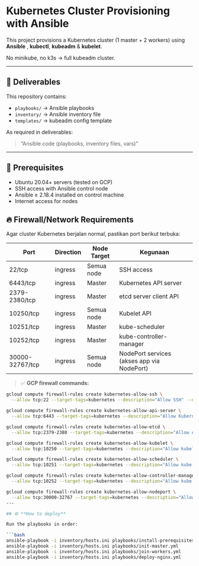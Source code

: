 # Kubernetes Cluster Provisioning with Ansible

This project provisions a Kubernetes cluster (1 master + 2 workers) using **Ansible** ,  **kubectl**, **kubeadm** &  **kubelet**.

No minikube, no k3s → full kubeadm cluster.

---

## 📂 **Deliverables**

This repository contains:

- `playbooks/` → Ansible playbooks
- `inventory/` → Ansible inventory file
- `templates/` → kubeadm config template

As required in deliverables:
> “Ansible code (playbooks, inventory files, vars)”

---

## 📝 **Prerequisites**

- Ubuntu 20.04+ servers (tested on GCP)
- SSH access with Ansible control node
- Ansible ≥ 2.18.4 installed on control machine
- Internet access for nodes

## 🔥 Firewall/Network Requirements

Agar cluster Kubernetes berjalan normal, pastikan port berikut terbuka:

| Port               | Direction | Node Target   | Kegunaan                                 |
|-------------------|-----------|---------------|------------------------------------------|
| 22/tcp             | ingress   | Semua node    | SSH access                               |
| 6443/tcp           | ingress   | Master        | Kubernetes API server                    |
| 2379-2380/tcp      | ingress   | Master        | etcd server client API                   |
| 10250/tcp          | ingress   | Semua node    | Kubelet API                              |
| 10251/tcp          | ingress   | Master        | kube-scheduler                           |
| 10252/tcp          | ingress   | Master        | kube-controller-manager                  |
| 30000-32767/tcp    | ingress   | Semua node    | NodePort services (akses app via NodePort) |

> ✅ **GCP firewall commands:**

```bash
gcloud compute firewall-rules create kubernetes-allow-ssh \
  --allow tcp:22 --target-tags=kubernetes --description="Allow SSH" --direction=INGRESS

gcloud compute firewall-rules create kubernetes-allow-api-server \
  --allow tcp:6443 --target-tags=kubernetes --description="Allow Kubernetes API server" --direction=INGRESS

gcloud compute firewall-rules create kubernetes-allow-etcd \
  --allow tcp:2379-2380 --target-tags=kubernetes --description="Allow etcd ports" --direction=INGRESS

gcloud compute firewall-rules create kubernetes-allow-kubelet \
  --allow tcp:10250 --target-tags=kubernetes --description="Allow kubelet API" --direction=INGRESS

gcloud compute firewall-rules create kubernetes-allow-scheduler \
  --allow tcp:10251 --target-tags=kubernetes --description="Allow kube-scheduler" --direction=INGRESS

gcloud compute firewall-rules create kubernetes-allow-controller-manager \
  --allow tcp:10252 --target-tags=kubernetes --description="Allow kube-controller-manager" --direction=INGRESS

gcloud compute firewall-rules create kubernetes-allow-nodeport \
  --allow tcp:30000-32767 --target-tags=kubernetes --description="Allow NodePort range" --direction=INGRESS
---

## ⚙️ **How to deploy**

Run the playbooks in order:

```bash
ansible-playbook -i inventory/hosts.ini playbooks/install-prerequisites.yml
ansible-playbook -i inventory/hosts.ini playbooks/init-master.yml
ansible-playbook -i inventory/hosts.ini playbooks/join-workers.yml
ansible-playbook -i inventory/hosts.ini playbooks/deploy-nginx.yml

